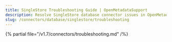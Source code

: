 ```yaml
---
title: SingleStore Troubleshooting Guide | OpenMetadataSupport
description: Resolve SingleStore database connector issues in OpenMetadatawith expert troubleshooting guides, common error fixes, and step-by-step solutions.
slug: /connectors/database/singlestore/troubleshooting
---
```


{% partial file="/v1.7/connectors/troubleshooting.md" /%}

